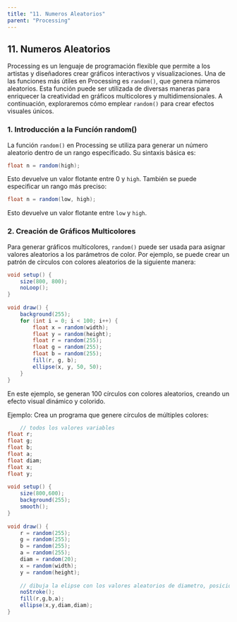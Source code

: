```yaml
---
title: "11. Numeros Aleatorios"
parent: "Processing"
---
```


## 11. Numeros Aleatorios

Processing es un lenguaje de programación flexible que permite a los artistas y diseñadores crear gráficos interactivos y visualizaciones. Una de las funciones más útiles en Processing es `random()`, que genera números aleatorios. Esta función puede ser utilizada de diversas maneras para enriquecer la creatividad en gráficos multicolores y multidimensionales. A continuación, exploraremos cómo emplear `random()` para crear efectos visuales únicos.

### 1\. Introducción a la Funcíón random()

La función `random()` en Processing se utiliza para generar un número aleatorio dentro de un rango especificado. Su sintaxis básica es:
```java
float n = random(high);
```
Esto devuelve un valor flotante entre 0 y `high`. También se puede especificar un rango más preciso:
```java
float n = random(low, high);
```
Esto devuelve un valor flotante entre `low` y `high`.

### 2\. Creación de Gráficos Multicolores

Para generar gráficos multicolores, `random()` puede ser usada para asignar valores aleatorios a los parámetros de color. Por ejemplo, se puede crear un patrón de círculos con colores aleatorios de la siguiente manera:
```java
void setup() {
    size(800, 800);
    noLoop();
}
    
void draw() {
    background(255);
    for (int i = 0; i < 100; i++) {
        float x = random(width);
        float y = random(height);
        float r = random(255);
        float g = random(255);
        float b = random(255);
        fill(r, g, b);
        ellipse(x, y, 50, 50);
    }
}
```
En este ejemplo, se generan 100 círculos con colores aleatorios, creando un efecto visual dinámico y colorido.

Ejemplo: Crea un programa que genere círculos de múltiples colores:
```java
    // todos los valores variables
float r;
float g;
float b;
float a;
float diam;
float x;
float y;
    
void setup() {
    size(800,600);
    background(255);
    smooth();
}
    
void draw() {
    r = random(255);
    g = random(255);
    b = random(255);
    a = random(255);
    diam = random(20);
    x = random(width);
    y = random(height);
    
    // dibuja la elipse con los valores aleatorios de diametro, posición y color
    noStroke();
    fill(r,g,b,a);
    ellipse(x,y,diam,diam);
}
```